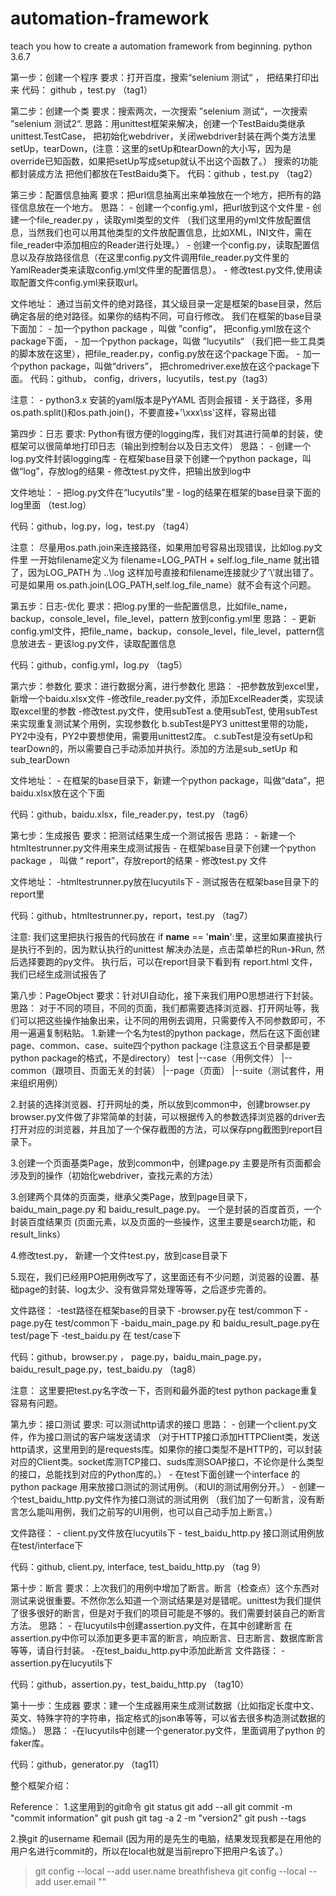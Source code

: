 # automation-framework
teach you how to create a automation framework from beginning.
python 3.6.7 

第一步：创建一个程序
要求：打开百度，搜索“selenium 测试“ ， 把结果打印出来
代码： github ，test.py （tag1）

第二步：创建一个类
要求：搜索两次，一次搜索 ”selenium 测试“，一次搜索 ”selenium 测试2“.
思路：用unittest框架来解决，创建一个TestBaidu类继承unittest.TestCase，
           把初始化webdriver，关闭webdriver封装在两个类方法里 setUp，tearDown，(注意：这里的setUp和tearDown的大小写，因为是override已知函数，如果把setUp写成setup就认不出这个函数了。）
           搜索的功能都封装成方法
           把他们都放在TestBaidu类下。
代码：github ，test.py （tag2）


第三步：配置信息抽离
要求：把url信息抽离出来单独放在一个地方，把所有的路径信息放在一个地方。
思路：
        - 创建一个config.yml，把url放到这个文件里
        - 创建一个file_reader.py ，读取yml类型的文件 （我们这里用的yml文件放配置信息，当然我们也可以用其他类型的文件放配置信息，比如XML，INI文件，需在file_reader中添加相应的Reader进行处理。）
        - 创建一个config.py，读取配置信息以及存放路径信息（在这里config.py文件调用file_reader.py文件里的YamlReader类来读取config.yml文件里的配置信息）。
        - 修改test.py文件,使用读取配置文件config.yml来获取url。

文件地址：
通过当前文件的绝对路径，其父级目录一定是框架的base目录，然后确定各层的绝对路径。如果你的结构不同，可自行修改。
我们在框架的base目录下面加：
        - 加一个python package ，叫做 ”config“， 把config.yml放在这个package下面，
        - 加一个python package，叫做 ”lucyutils“ （我们把一些工具类的脚本放在这里），把file_reader.py，config.py放在这个package下面。
        - 加一个python package，叫做“drivers”， 把chromedriver.exe放在这个package下面。
代码：github， config，drivers，lucyutils，test.py（tag3）

注意：
        - python3.x 安装的yaml版本是PyYAML 否则会报错
        - 关于路径，多用os.path.split()和os.path.join()，不要直接+'\\xxx\\ss'这样，容易出错

第四步：日志
要求: Python有很方便的logging库，我们对其进行简单的封装，使框架可以很简单地打印日志（输出到控制台以及日志文件）
思路： 
        - 创建一个log.py文件封装logging库
        - 在框架base目录下创建一个python package，叫做“log”，存放log的结果
        - 修改test.py文件，把输出放到log中

文件地址： 
        - 把log.py文件在“lucyutils”里
        - log的结果在框架的base目录下面的log里面 （test.log）

代码：github，log.py，log，test.py （tag4）

注意：
尽量用os.path.join来连接路径，如果用加号容易出现错误，比如log.py文件里
一开始filename定义为 filename=LOG_PATH + self.log_file_name 就出错了，因为LOG_PATH 为 ..\log
这样加号直接和filename连接就少了‘\’就出错了。
可是如果用 os.path.join(LOG_PATH,self.log_file_name）就不会有这个问题。

第五步：日志-优化
要求：把log.py里的一些配置信息，比如file_name，backup，console_level，file_level，pattern 放到config.yml里
思路：
        - 更新config.yml文件，把file_name，backup，console_level，file_level，pattern信息放进去
        - 更该log.py文件，读取配置信息

代码：github，config.yml，log.py （tag5）

第六步：参数化
要求：进行数据分离，进行参数化
思路：
    -把参数放到excel里，新增一个baidu.xlsx文件
    -修改file_reader.py文件，添加ExcelReader类，实现读取excel里的参数
    -修改test.py文件，使用subTest 
        a.使用subTest, 使用subTest来实现重复测试某个用例，实现参数化
        b.subTest是PY3 unittest里带的功能，PY2中没有，PY2中要想使用，需要用unittest2库。
        c.subTest是没有setUp和tearDown的，所以需要自己手动添加并执行。添加的方法是sub_setUp 和 sub_tearDown
    
文件地址：
        - 在框架的base目录下，新建一个python package，叫做“data”，把baidu.xlsx放在这个下面

代码：github，baidu.xlsx，file_reader.py，test.py （tag6）


第七步：生成报告
要求：把测试结果生成一个测试报告
思路：
        - 新建一个htmltestrunner.py文件用来生成测试报告
        - 在框架base目录下创建一个python package ， 叫做 “ report”，存放report的结果
        - 修改test.py 文件

文件地址：
         -htmltestrunner.py放在lucyutils下
        - 测试报告在框架base目录下的report里

代码：github，htmltestrunner.py，report，test.py （tag7）

注意:
我们这里把执行报告的代码放在 if __name__ == '__main__':里，这里如果直接执行是执行不到的，因为默认执行的unittest
解决办法是，点击菜单栏的Run-》Run, 然后选择要跑的py文件。
执行后，可以在report目录下看到有 report.html 文件，我们已经生成测试报告了

第八步：PageObject
要求：针对UI自动化，接下来我们用PO思想进行下封装。
思路：
对于不同的项目，不同的页面，我们都需要选择浏览器、打开网址等，我们可以把这些操作抽象出来，让不同的用例去调用，只需要传入不同参数即可，不用一遍遍复制粘贴。
1.新建一个名为test的python package，然后在这下面创建page、common、case、suite四个python package (注意这五个目录都是要python package的格式，不是directory）
test
    |--case（用例文件）
    |--common（跟项目、页面无关的封装）
    |--page（页面）
    |--suite（测试套件，用来组织用例）

2.封装的选择浏览器、打开网址的类，所以放到common中，创建browser.py
browser.py文件做了非常简单的封装，可以根据传入的参数选择浏览器的driver去打开对应的浏览器，并且加了一个保存截图的方法，可以保存png截图到report目录下。

3.创建一个页面基类Page，放到common中，创建page.py
主要是所有页面都会涉及到的操作（初始化webdriver，查找元素的方法）

3.创建两个具体的页面类，继承父类Page，放到page目录下，baidu_main_page.py 和 baidu_result_page.py。 一个是封装的百度首页，一个封装百度结果页
(页面元素，以及页面的一些操作，这里主要是search功能，和result_links）

4.修改test.py， 新建一个文件test.py，放到case目录下

5.现在，我们已经用PO把用例改写了，这里面还有不少问题，浏览器的设置、基础page的封装、log太少、没有做异常处理等等，之后逐步完善的。

文件路径：
        -test路径在框架base的目录下
        -browser.py在 test/common下
        -page.py在 test/common下
        -baidu_main_page.py 和 baidu_result_page.py在 test/page下
        -test_baidu.py 在 test/case下

代码：github，browser.py ， page.py，baidu_main_page.py，baidu_result_page.py，test_baidu.py （tag8）

注意：
这里要把test.py名字改一下，否则和最外面的test python package重复容易有问题。


第九步：接口测试
要求: 可以测试http请求的接口
思路：
        - 创建一个client.py文件，作为接口测试的客户端发送请求 （对于HTTP接口添加HTTPClient类，发送http请求，这里用到的是requests库。如果你的接口类型不是HTTP的，可以封装对应的Client类。socket库测TCP接口、suds库测SOAP接口，不论你是什么类型的接口，总能找到对应的Python库的。）
        - 在test下面创建一个interface 的python package 用来放接口测试的测试用例。（和UI的测试用例分开。）
        - 创建一个test_baidu_http.py文件作为接口测试的测试用例 （我们加了一句断言，没有断言怎么能叫用例，我们之前写的UI用例，也可以自己动手加上断言。）

文件路径：
        - client.py文件放在lucyutils下
        - test_baidu_http.py 接口测试用例放在test/interface下

代码：github, client.py, interface, test_baidu_http.py （tag 9）


第十步：断言
要求：上次我们的用例中增加了断言。断言（检查点）这个东西对测试来说很重要。不然你怎么知道一个测试结果是对是错呢。unittest为我们提供了很多很好的断言，但是对于我们的项目可能是不够的。我们需要封装自己的断言方法。
思路：
        - 在lucyutils中创建assertion.py文件，在其中创建断言
    在assertion.py中你可以添加更多更丰富的断言，响应断言、日志断言、数据库断言等等，请自行封装。
   -在test_baidu_http.py中添加此断言
文件路径：
    -assertion.py在lucyutils下

代码：github，assertion.py，test_baidu_http.py （tag10）


第十一步：生成器
要求：建一个生成器用来生成测试数据（比如指定长度中文、英文、特殊字符的字符串，指定格式的json串等等，可以省去很多构造测试数据的烦恼。）
思路：
        -在lucyutils中创建一个generator.py文件，里面调用了python 的faker库。

代码：github，generator.py （tag11）



整个框架介绍：


    













Reference：
1.这里用到的git命令
git status
git add --all
git commit -m "commit information"
git push
git tag -a 2 -m "version2"
git push --tags

2.换git 的username 和email (因为用的是先生的电脑，结果发现我都是在用他的用户名进行commit的，所以在local也就是当前repro下把用户名该了。）
>git config --local --add user.name breathfisheva
>git config --local --add user.email ""
